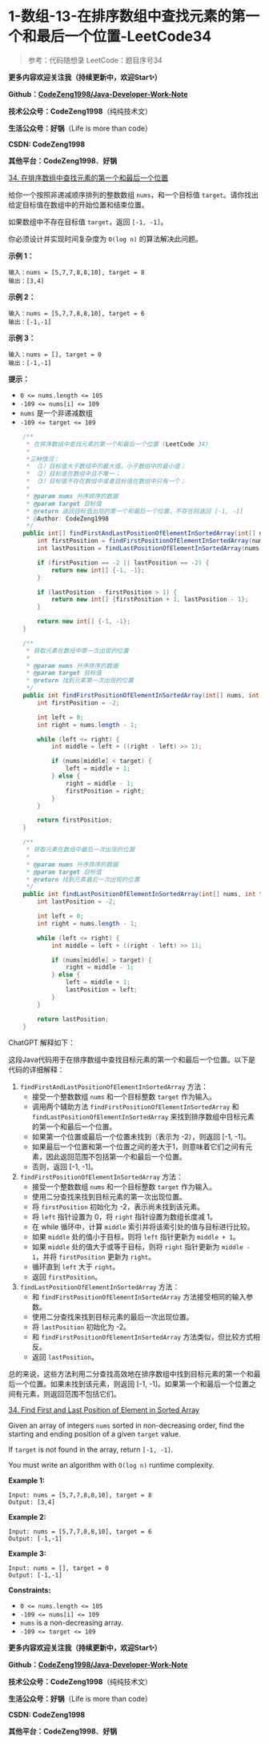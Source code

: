 # 1-数组-13-在排序数组中查找元素的第一个和最后一个位置-LeetCode34

>  参考：代码随想录
>  LeetCode：题目序号34



**更多内容欢迎关注我（持续更新中，欢迎Star✨）**

**Github：[CodeZeng1998/Java-Developer-Work-Note](https://github.com/CodeZeng1998/Java-Developer-Work-Note)**

**技术公众号：CodeZeng1998**（纯纯技术文）

**生活公众号：好锅**（Life is more than code）

**CSDN: CodeZeng1998**

**其他平台：CodeZeng1998**、**好锅**



[34. 在排序数组中查找元素的第一个和最后一个位置](https://leetcode.cn/problems/find-first-and-last-position-of-element-in-sorted-array/)

给你一个按照非递减顺序排列的整数数组 `nums`，和一个目标值 `target`。请你找出给定目标值在数组中的开始位置和结束位置。

如果数组中不存在目标值 `target`，返回 `[-1, -1]`。

你必须设计并实现时间复杂度为 `O(log n)` 的算法解决此问题。

 

**示例 1：**

```
输入：nums = [5,7,7,8,8,10], target = 8
输出：[3,4]
```

**示例 2：**

```
输入：nums = [5,7,7,8,8,10], target = 6
输出：[-1,-1]
```

**示例 3：**

```
输入：nums = [], target = 0
输出：[-1,-1]
```

 

**提示：**

- `0 <= nums.length <= 105`
- `-109 <= nums[i] <= 109`
- `nums` 是一个非递减数组
- `-109 <= target <= 109`



```java
    /**
     * 在排序数组中查找元素的第一个和最后一个位置 (LeetCode 34)
     *
     *三种情况：
     * （1）目标值大于数组中的最大值，小于数组中的最小值；
     * （2）目标值在数组中且不唯一；
     * （3）目标值不存在数组中或者目标值在数组中只有一个；
     *
     * @param nums 升序排序的数据
     * @param target 目标值
     * @return 返回目标值出现的第一个和最后一个位置，不存在则返回 [-1, -1]
     * @Author: CodeZeng1998
     */
    public int[] findFirstAndLastPositionOfElementInSortedArray(int[] nums, int target) {
        int firstPosition = findFirstPositionOfElementInSortedArray(nums, target);
        int lastPosition = findLastPositionOfElementInSortedArray(nums, target);

        if (firstPosition == -2 || lastPosition == -2) {
            return new int[] {-1, -1};
        }

        if (lastPosition - firstPosition > 1) {
            return new int[] {firstPosition + 1, lastPosition - 1};
        }

        return new int[] {-1, -1};
    }

    /**
     * 获取元素在数组中第一次出现的位置
     *
     * @param nums 升序排序的数据
     * @param target 目标值
     * @return 找到元素第一次出现的位置
     */
    public int findFirstPositionOfElementInSortedArray(int[] nums, int target) {
        int firstPosition = -2;

        int left = 0;
        int right = nums.length - 1;

        while (left <= right) {
            int middle = left + ((right - left) >> 1);

            if (nums[middle] < target) {
                left = middle + 1;
            } else {
                right = middle - 1;
                firstPosition = right;
            }
        }

        return firstPosition;
    }

    /**
     * 获取元素在数组中最后一次出现的位置
     *
     * @param nums 升序排序的数据
     * @param target 目标值
     * @return 找到元素最后一次出现的位置
     */
    public int findLastPositionOfElementInSortedArray(int[] nums, int target) {
        int lastPosition = -2;

        int left = 0;
        int right = nums.length - 1;

        while (left <= right) {
            int middle = left + ((right - left) >> 1);

            if (nums[middle] > target) {
                right = middle - 1;
            } else {
                left = middle + 1;
                lastPosition = left;
            }
        }

        return lastPosition;
    }
```





ChatGPT 解释如下：

这段Java代码用于在排序数组中查找目标元素的第一个和最后一个位置。以下是代码的详细解释：

1. `findFirstAndLastPositionOfElementInSortedArray` 方法：
   - 接受一个整数数组 `nums` 和一个目标整数 `target` 作为输入。
   - 调用两个辅助方法 `findFirstPositionOfElementInSortedArray` 和 `findLastPositionOfElementInSortedArray` 来找到排序数组中目标元素的第一个和最后一个位置。
   - 如果第一个位置或最后一个位置未找到（表示为 -2），则返回 [-1, -1]。
   - 如果最后一个位置和第一个位置之间的差大于1，则意味着它们之间有元素，因此返回范围不包括第一个和最后一个位置。
   - 否则，返回 [-1, -1]。
2. `findFirstPositionOfElementInSortedArray` 方法：
   - 接受一个整数数组 `nums` 和一个目标整数 `target` 作为输入。
   - 使用二分查找来找到目标元素的第一次出现位置。
   - 将 `firstPosition` 初始化为 -2，表示尚未找到该元素。
   - 将 `left` 指针设置为 0，将 `right` 指针设置为数组长度减 1。
   - 在 while 循环中，计算 `middle` 索引并将该索引处的值与目标进行比较。
   - 如果 `middle` 处的值小于目标，则将 `left` 指针更新为 `middle + 1`。
   - 如果 `middle` 处的值大于或等于目标，则将 `right` 指针更新为 `middle - 1`，并将 `firstPosition` 更新为 `right`。
   - 循环直到 `left` 大于 `right`。
   - 返回 `firstPosition`。
3. `findLastPositionOfElementInSortedArray` 方法：
   - 和 `findFirstPositionOfElementInSortedArray` 方法接受相同的输入参数。
   - 使用二分查找来找到目标元素的最后一次出现位置。
   - 将 `lastPosition` 初始化为 -2。
   - 和 `findFirstPositionOfElementInSortedArray` 方法类似，但比较方式相反。
   - 返回 `lastPosition`。

总的来说，这些方法利用二分查找高效地在排序数组中找到目标元素的第一个和最后一个位置。如果未找到该元素，则返回 [-1, -1]。如果第一个和最后一个位置之间有元素，则返回范围不包括它们。





[34. Find First and Last Position of Element in Sorted Array](https://leetcode.cn/problems/find-first-and-last-position-of-element-in-sorted-array/)

Given an array of integers `nums` sorted in non-decreasing order, find the starting and ending position of a given `target` value.

If `target` is not found in the array, return `[-1, -1]`.

You must write an algorithm with `O(log n)` runtime complexity.

 

**Example 1:**

```
Input: nums = [5,7,7,8,8,10], target = 8
Output: [3,4]
```

**Example 2:**

```
Input: nums = [5,7,7,8,8,10], target = 6
Output: [-1,-1]
```

**Example 3:**

```
Input: nums = [], target = 0
Output: [-1,-1]
```

 

**Constraints:**

- `0 <= nums.length <= 105`
- `-109 <= nums[i] <= 109`
- `nums` is a non-decreasing array.
- `-109 <= target <= 109`



**更多内容欢迎关注我（持续更新中，欢迎Star✨）**

**Github：[CodeZeng1998/Java-Developer-Work-Note](https://github.com/CodeZeng1998/Java-Developer-Work-Note)**

**技术公众号：CodeZeng1998**（纯纯技术文）

**生活公众号：好锅**（Life is more than code）

**CSDN: CodeZeng1998**

**其他平台：CodeZeng1998**、**好锅**



